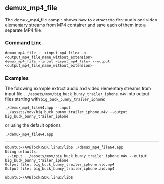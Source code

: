 ## demux_mp4_file

The demux_mp4_file sample shows how to extract the first audio and video elementary streams from MP4 container and save each of them into a separate MP4 file.

### Command Line

~~~ shell
demux_mp4_file -i <input_mp4_file> -o <output_mp4_file_name_without_extension>
demux_mp4_file --input <input_mp4_file> --output <output_mp4_file_name_without_extension>
~~~
 
###	Examples

The following example extract audio and video elementary streams from input file `../assets/mov/big_buck_bunny_trailer_iphone.m4v` into output files starting with `big_buck_bunny_trailer_iphone`:
	
~~~ shell	
./demux_mp4_file64.app --input ../assets/mov/big_buck_bunny_trailer_iphone.m4v --output big_buck_bunny_trailer_iphone
~~~

or using the default options:
	
~~~ shell	
./demux_mp4_file64.app
~~~

***

~~~ shell
ubuntu:~/AVBlocksSDK.linux/lib$ ./demux_mp4_file64.app 
Using defaults:
 --input ../assets/mov/big_buck_bunny_trailer_iphone.m4v --output big_buck_bunny_trailer_iphone
Output file: big_buck_bunny_trailer_iphone.vid.mp4
Output file: big_buck_bunny_trailer_iphone.aud.mp4
    
ubuntu:~/AVBlocksSDK.linux/lib$ 
~~~
    
